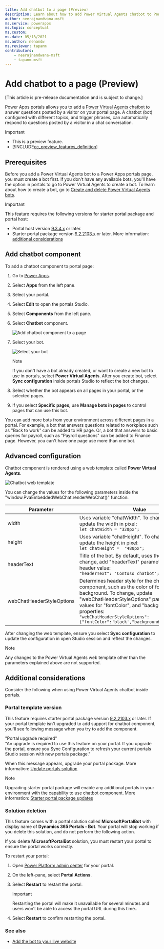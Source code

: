 ```yaml
---
title: Add chatbot to a page (Preview)
description: Learn about how to add Power Virtual Agents chatbot to Power Apps portals page to answer questions using a bot.
author: neerajnandwana-msft
ms.service: powerapps
ms.topic: conceptual
ms.custom: 
ms.date: 05/18/2021
ms.author: nenandw
ms.reviewer: tapanm
contributors:
    - neerajnandwana-msft
    - tapanm-msft
---
```


# Add chatbot to a page (Preview)

[This article is pre-release documentation and is subject to change.]

Power Apps portals allows you to add a [Power Virtual Agents chatbot](/power-virtual-agents/fundamentals-what-is-power-virtual-agents) to answer questions posted by a visitor on your portal page. A chatbot (bot) configured with different topics, and trigger phrases, can automatically respond to questions posted by a visitor in a chat conversation.

> [!IMPORTANT]
> - This is a preview feature.
> - [!INCLUDE[cc_preview_features_definition](../../includes/cc-preview-features-definition.md)]

## Prerequisites

Before you add a Power Virtual Agents bot to a Power Apps portals page, you must create a bot first. If you don't have any available bots, you'll have the option in portals to go to Power Virtual Agents to create a bot. To learn about how to create a bot, go to [Create and delete Power Virtual Agents bots](/power-virtual-agents/authoring-first-bot).

> [!IMPORTANT]
> This feature requires the following versions for starter portal package and portal host:
> - Portal host version [9.3.4.x](versions/version-9.3.4.x.md) or later.
> - Starter portal package version [9.2.2103.x](versions/package-version-9.2.2103.md) or later. More information: [additional considerations](#additional-considerations)

## Add chatbot component

To add a chatbot component to portal page:

1. Go to [Power Apps](https://make.powerapps.com).

1. Select **Apps** from the left pane.

1. Select your portal.

1. Select **Edit** to open the portals Studio.

1. Select **Components** from the left pane.

1. Select **Chatbot** component.

    ![Add chatbot component to a page](media/add-chatbot/add-chatbot.png "Add chatbot component to a page")

1. Select your bot.

    ![Select your bot](media/add-chatbot/select-your-bot.png "Select your bot")

    > [!NOTE]
    > If you don't have a bot already created, or want to create a new bot to use in portals, select **Power Virtual Agents**. After you create bot, select **Sync configuration** inside portals Studio to reflect the bot changes.

1. Select whether the bot appears on all pages in your portal, or the selected pages.

1. If you select **Specific pages**, use **Manage bots in pages** to control pages that can use this bot.

You can add more bots from your environment across different pages in a portal. For example, a bot that answers questions related to workplace such as "Back to work" can be added to HR page. Or, a bot that answers to basic queries for payroll, such as "Payroll questions" can be added to Finance page. However, you can't have one page use more than one bot.

## Advanced configuration

Chatbot component is rendered using a web template called **Power Virtual Agents**.

![Chatbot web template](media/add-chatbot/pva-web-template.png "Chatbot web template")

You can change the values for the following parameters inside the "window.PvaEmbeddedWebChat.renderWebChat()" function.

| Parameter | Value |
| - | - |
| width | Uses variable "chatWidth". To change width, update the width in pixel: <br> `let chatWidth = "320px";` |
| height | Uses variable "chatHeight". To change height, update the height in pixel: <br> `let chatHeight =  "480px";` |
| headerText | Title of the bot. By default, uses the bot's name. To change, add "headerText" parameter with the bot header value: <br> `"headerText": 'Contoso chatbot';` | 
| webChatHeaderStyleOptions | Determines header style for the chatbot component, such as the color of font, and background. To change, update "webChatHeaderStyleOptions" parameter with the values for "fontColor", and "backgroundColor" properties: <br> `"webChatHeaderStyleOptions": {"fontColor":'black',"backgroundColor":'white',}`

After changing the web template, ensure you select **Sync configuration** to update the configuration in open Studio session and reflect the changes.

> [!NOTE]
> Any changes to the Power Virtual Agents web template other than the parameters explained above are not supported.

## Additional considerations

Consider the following when using Power Virtual Agents chatbot inside portals.

### Portal template version

This feature requires starter portal package version [9.2.2103.x](versions/package-version-9.2.2103.md) or later. If your portal template isn't upgraded to add support for chatbot component, you'll see following message when you try to add the component.

"Portal upgrade required" <br>
"An upgrade is required to use this feature on your portal. If you upgrade the portal, ensure you Sync Configuration to refresh your current portals Studio session with new portals package."

When this message appears, upgrade your portal package. More information: [Update portals solution](admin/update-portal-solution.md)

> [!NOTE]
> Upgrading starter portal package will enable any additional portals in your environment with the capability to use chatbot component. More information: [Starter portal package updates](release-updates.md#starter-portal-package-updates)

### Solution deletion

This feature comes with a portal solution called **MicrosoftPortalBot** with display name of **Dynamics 365 Portals - Bot**. Your portal will stop working if you delete this solution, and do not perform the following action.

If you delete **MicrosoftPortalBot** solution, you must restart your portal to ensure the portal works correctly.

To restart your portal:

1. Open [Power Platform admin center](admin/admin-overview.md) for your portal.
1. On the left-pane, select **Portal Actions**.
1. Select **Restart** to restart the portal.

    > [!IMPORTANT]
    > Restarting the portal will make it unavailable for several minutes and users won’t be able to access the portal URL during this time..

1. Select **Restart** to confirm restarting the portal.

### See also

- [Add the bot to your live website](/power-virtual-agents/publication-connect-bot-to-web-channels)
